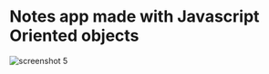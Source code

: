 # Notes app made with Javascript Oriented objects

![screenshot 5](https://user-images.githubusercontent.com/55213868/70856294-82d5af00-1ed9-11ea-97a3-1fb2a874bc08.png)
